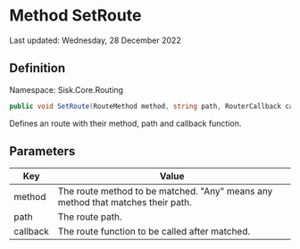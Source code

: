 # Method SetRoute
Last updated: Wednesday, 28 December 2022

## Definition
Namespace: Sisk.Core.Routing

```csharp
public void SetRoute(RouteMethod method, string path, RouterCallback callback)
```

Defines an route with their method, path and callback function.

## Parameters

| Key | Value |
| --- | --- |
| method | The route method to be matched. "Any" means any method that matches their path. | 
| path | The route path. | 
| callback | The route function to be called after matched. | 

